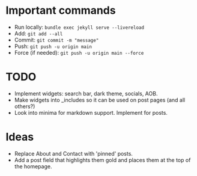# Important commands

- Run locally: `bundle exec jekyll serve --livereload`
- Add: `git add --all`
- Commit: `git commit -m "message"`
- Push: `git push -u origin main`
- Force (if needed): `git push -u origin main --force`

# TODO

- Implement widgets: search bar, dark theme, socials, AOB.
- Make widgets into \_includes so it can be used on post pages (and all others?)
- Look into minima for markdown support. Implement for posts.

# Ideas

- Replace About and Contact with 'pinned' posts.
- Add a post field that highlights them gold and places them at the top of the homepage.
